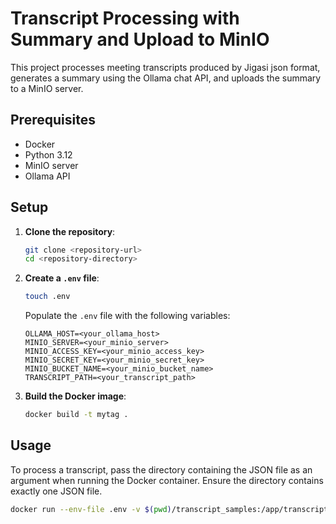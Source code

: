 # Transcript Processing with Summary and Upload to MinIO

This project processes meeting transcripts produced by Jigasi json format, generates a summary using the Ollama chat API, and uploads the summary to a MinIO server.

## Prerequisites

- Docker
- Python 3.12
- MinIO server
- Ollama API

## Setup

1. **Clone the repository**:
    ```sh
    git clone <repository-url>
    cd <repository-directory>
    ```

2. **Create a `.env` file**:
    ```sh
    touch .env
    ```

    Populate the `.env` file with the following variables:
    ```
    OLLAMA_HOST=<your_ollama_host>
    MINIO_SERVER=<your_minio_server>
    MINIO_ACCESS_KEY=<your_minio_access_key>
    MINIO_SECRET_KEY=<your_minio_secret_key>
    MINIO_BUCKET_NAME=<your_minio_bucket_name>
    TRANSCRIPT_PATH=<your_transcript_path>
    ```

3. **Build the Docker image**:
    ```sh
    docker build -t mytag .
    ```

## Usage

To process a transcript, pass the directory containing the JSON file as an argument when running the Docker container. Ensure the directory contains exactly one JSON file.

```sh
docker run --env-file .env -v $(pwd)/transcript_samples:/app/transcript_samples mytag /app/transcript_samples
